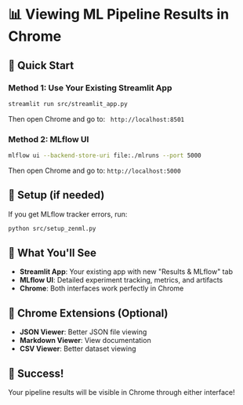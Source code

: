 # 📊 Viewing ML Pipeline Results in Chrome

## 🚀 Quick Start

### Method 1: Use Your Existing Streamlit App
```bash
streamlit run src/streamlit_app.py
```
Then open Chrome and go to: `
http://localhost:8501`

### Method 2: MLflow UI
```bash
mlflow ui --backend-store-uri file:./mlruns --port 5000
```
Then open Chrome and go to: `http://localhost:5000`

## 🔧 Setup (if needed)

If you get MLflow tracker errors, run:
```bash
python src/setup_zenml.py
```

## 🎯 What You'll See

- **Streamlit App**: Your existing app with new "Results & MLflow" tab
- **MLflow UI**: Detailed experiment tracking, metrics, and artifacts
- **Chrome**: Both interfaces work perfectly in Chrome

## 📱 Chrome Extensions (Optional)

- **JSON Viewer**: Better JSON file viewing
- **Markdown Viewer**: View documentation
- **CSV Viewer**: Better dataset viewing

## 🎉 Success!

Your pipeline results will be visible in Chrome through either interface!
